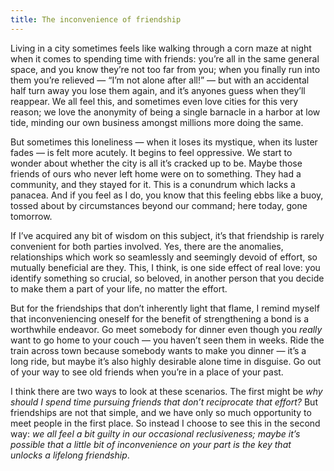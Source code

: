 ```yaml
---
title: The inconvenience of friendship
---
```


Living in a city sometimes feels like walking through a corn maze at night when
it comes to spending time with friends: you’re all in the same general space,
and you know they’re not too far from you; when you finally run into them you’re
relieved — “I’m not alone after all!” — but with an accidental half turn away
you lose them again, and it’s anyones guess when they’ll reappear. We all feel
this, and sometimes even love cities for this very reason; we love the anonymity
of being a single barnacle in a harbor at low tide, minding our own business
amongst millions more doing the same.

But sometimes this loneliness — when it loses its mystique, when its luster
fades — is felt more acutely. It begins to feel oppressive. We start to wonder
about whether the city is all it’s cracked up to be. Maybe those friends of ours
who never left home were on to something. They had a community, and they stayed
for it. This is a conundrum which lacks a panacea. And if you feel as I do, you
know that this feeling ebbs like a buoy, tossed about by circumstances beyond
our command; here today, gone tomorrow.

If I’ve acquired any bit of wisdom on this subject, it’s that friendship is
rarely convenient for both parties involved. Yes, there are the anomalies,
relationships which work so seamlessly and seemingly devoid of effort, so
mutually beneficial are they. This, I think, is one side effect of real love:
you identify something so crucial, so beloved, in another person that you decide
to make them a part of your life, no matter the effort.

But for the friendships that don’t inherently light that flame, I remind myself
that inconveniencing oneself for the benefit of strengthening a bond is a
worthwhile endeavor. Go meet somebody for dinner even though you *really* want
to go home to your couch — you haven’t seen them in weeks. Ride the train across
town because somebody wants to make you dinner — it’s a long ride, but maybe
it’s also highly desirable alone time in disguise. Go out of your way to see old
friends when you’re in a place of your past.

I think there are two ways to look at these scenarios. The first might be *why
should I spend time pursuing friends that don’t reciprocate that effort?* But
friendships are not that simple, and we have only so much opportunity to meet
people in the first place. So instead I choose to see this in the second way:
*we all feel a bit guilty in our occasional reclusiveness; maybe it’s possible
that a little bit of inconvenience on your part is the key that unlocks a
lifelong friendship*.